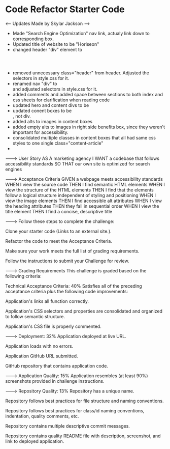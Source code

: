 # Code Refactor Starter Code
<-- Updates Made by Skylar Jackson -->
- Made "Search Engine Optimization" nav link, actualy link down to corresponding box.
- Updated title of website to be "Horiseon"
- changed header "div" element to <header>
- removed unnecessary class="header" from header. Adjusted the selectors in style.css for it.
- renamed nav "div" to <nav> and adjusted selectors in style.css for it.
- added comments and added space between sections to both index and css sheets for clarification when reading code
- updated hero and content divs to be <section>
- updated conent boxes to be <article>, not div.
- added alts to images in content boxes
- added empty alts to images in right side benefits box, since they weren't important for accessibility.
- consolidated multiple classes in content boxes that all had same css styles to one single class="content-article"
- 


---> User Story
AS A marketing agency
I WANT a codebase that follows accessibility standards
SO THAT our own site is optimized for search engines


---> Acceptance Criteria
GIVEN a webpage meets accessibility standards
WHEN I view the source code
THEN I find semantic HTML elements
WHEN I view the structure of the HTML elements
THEN I find that the elements follow a logical structure independent of styling and positioning
WHEN I view the image elements
THEN I find accessible alt attributes
WHEN I view the heading attributes
THEN they fall in sequential order
WHEN I view the title element
THEN I find a concise, descriptive title



---> Follow these steps to complete the challenge:

Clone your starter code (Links to an external site.).

Refactor the code to meet the Acceptance Criteria.

Make sure your work meets the full list of grading requirements.

Follow the instructions to submit your Challenge for review.



---> Grading Requirements
This challenge is graded based on the following criteria:

Technical Acceptance Criteria: 40%
Satisfies all of the preceding acceptance criteria plus the following code improvements:

Application's links all function correctly.

Application's CSS selectors and properties are consolidated and organized to follow semantic structure.

Application's CSS file is properly commented.



---> Deployment: 32%
Application deployed at live URL.

Application loads with no errors.

Application GitHub URL submitted.

GitHub repository that contains application code.



---> Application Quality: 15%
Application resembles (at least 90%) screenshots provided in challenge instructions.



---> Repository Quality: 13%
Repository has a unique name.

Repository follows best practices for file structure and naming conventions.

Repository follows best practices for class/id naming conventions, indentation, quality comments, etc.

Repository contains multiple descriptive commit messages.

Repository contains quality README file with description, screenshot, and link to deployed application.
